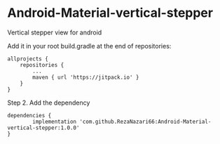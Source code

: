# Android-Material-vertical-stepper
Vertical stepper view for android


Add it in your root build.gradle at the end of repositories:

	allprojects {
		repositories {
			...
			maven { url 'https://jitpack.io' }
		}
	}
Step 2. Add the dependency

	dependencies {
	        implementation 'com.github.RezaNazari66:Android-Material-vertical-stepper:1.0.0'
	}
  
  
